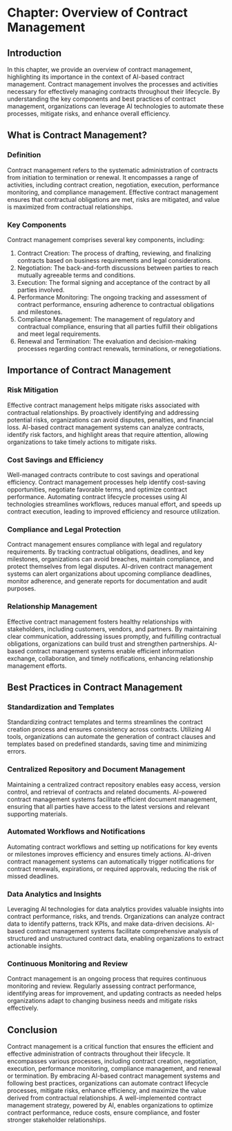 Chapter: Overview of Contract Management
========================================

Introduction
------------

In this chapter, we provide an overview of contract management, highlighting its importance in the context of AI-based contract management. Contract management involves the processes and activities necessary for effectively managing contracts throughout their lifecycle. By understanding the key components and best practices of contract management, organizations can leverage AI technologies to automate these processes, mitigate risks, and enhance overall efficiency.

What is Contract Management?
----------------------------

### Definition

Contract management refers to the systematic administration of contracts from initiation to termination or renewal. It encompasses a range of activities, including contract creation, negotiation, execution, performance monitoring, and compliance management. Effective contract management ensures that contractual obligations are met, risks are mitigated, and value is maximized from contractual relationships.

### Key Components

Contract management comprises several key components, including:

1. Contract Creation: The process of drafting, reviewing, and finalizing contracts based on business requirements and legal considerations.
2. Negotiation: The back-and-forth discussions between parties to reach mutually agreeable terms and conditions.
3. Execution: The formal signing and acceptance of the contract by all parties involved.
4. Performance Monitoring: The ongoing tracking and assessment of contract performance, ensuring adherence to contractual obligations and milestones.
5. Compliance Management: The management of regulatory and contractual compliance, ensuring that all parties fulfill their obligations and meet legal requirements.
6. Renewal and Termination: The evaluation and decision-making processes regarding contract renewals, terminations, or renegotiations.

Importance of Contract Management
---------------------------------

### Risk Mitigation

Effective contract management helps mitigate risks associated with contractual relationships. By proactively identifying and addressing potential risks, organizations can avoid disputes, penalties, and financial loss. AI-based contract management systems can analyze contracts, identify risk factors, and highlight areas that require attention, allowing organizations to take timely actions to mitigate risks.

### Cost Savings and Efficiency

Well-managed contracts contribute to cost savings and operational efficiency. Contract management processes help identify cost-saving opportunities, negotiate favorable terms, and optimize contract performance. Automating contract lifecycle processes using AI technologies streamlines workflows, reduces manual effort, and speeds up contract execution, leading to improved efficiency and resource utilization.

### Compliance and Legal Protection

Contract management ensures compliance with legal and regulatory requirements. By tracking contractual obligations, deadlines, and key milestones, organizations can avoid breaches, maintain compliance, and protect themselves from legal disputes. AI-driven contract management systems can alert organizations about upcoming compliance deadlines, monitor adherence, and generate reports for documentation and audit purposes.

### Relationship Management

Effective contract management fosters healthy relationships with stakeholders, including customers, vendors, and partners. By maintaining clear communication, addressing issues promptly, and fulfilling contractual obligations, organizations can build trust and strengthen partnerships. AI-based contract management systems enable efficient information exchange, collaboration, and timely notifications, enhancing relationship management efforts.

Best Practices in Contract Management
-------------------------------------

### Standardization and Templates

Standardizing contract templates and terms streamlines the contract creation process and ensures consistency across contracts. Utilizing AI tools, organizations can automate the generation of contract clauses and templates based on predefined standards, saving time and minimizing errors.

### Centralized Repository and Document Management

Maintaining a centralized contract repository enables easy access, version control, and retrieval of contracts and related documents. AI-powered contract management systems facilitate efficient document management, ensuring that all parties have access to the latest versions and relevant supporting materials.

### Automated Workflows and Notifications

Automating contract workflows and setting up notifications for key events or milestones improves efficiency and ensures timely actions. AI-driven contract management systems can automatically trigger notifications for contract renewals, expirations, or required approvals, reducing the risk of missed deadlines.

### Data Analytics and Insights

Leveraging AI technologies for data analytics provides valuable insights into contract performance, risks, and trends. Organizations can analyze contract data to identify patterns, track KPIs, and make data-driven decisions. AI-based contract management systems facilitate comprehensive analysis of structured and unstructured contract data, enabling organizations to extract actionable insights.

### Continuous Monitoring and Review

Contract management is an ongoing process that requires continuous monitoring and review. Regularly assessing contract performance, identifying areas for improvement, and updating contracts as needed helps organizations adapt to changing business needs and mitigate risks effectively.

Conclusion
----------

Contract management is a critical function that ensures the efficient and effective administration of contracts throughout their lifecycle. It encompasses various processes, including contract creation, negotiation, execution, performance monitoring, compliance management, and renewal or termination. By embracing AI-based contract management systems and following best practices, organizations can automate contract lifecycle processes, mitigate risks, enhance efficiency, and maximize the value derived from contractual relationships. A well-implemented contract management strategy, powered by AI, enables organizations to optimize contract performance, reduce costs, ensure compliance, and foster stronger stakeholder relationships.
